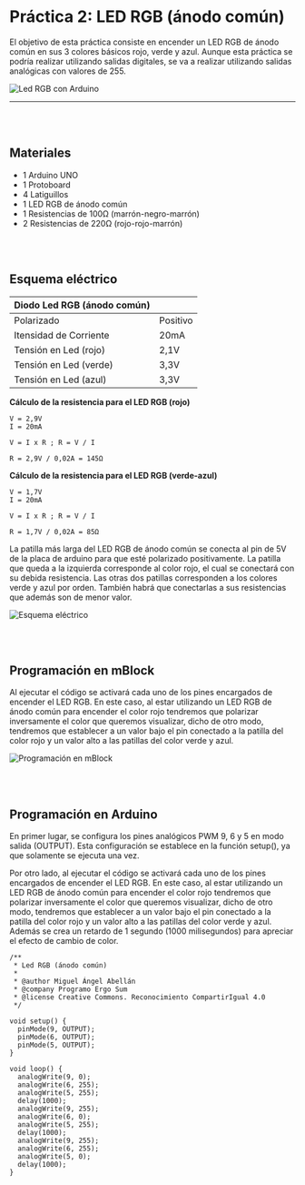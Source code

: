 # Práctica 2: LED RGB (ánodo común)

El objetivo de esta práctica consiste en encender un LED RGB de ánodo común en sus 3 colores básicos rojo, verde y azul. Aunque esta práctica se podría realizar utilizando salidas digitales, se va a realizar utilizando salidas analógicas con valores de 255.

![Led RGB con Arduino](practica.gif)


---


<br><br>


## Materiales

- 1 Arduino UNO
- 1 Protoboard
- 4 Latiguillos
- 1 LED RGB de ánodo común
- 1 Resistencias de 100Ω (marrón-negro-marrón)
- 2 Resistencias de 220Ω (rojo-rojo-marrón)


<br><br>


## Esquema eléctrico


| Diodo Led RGB (ánodo común)      |          |
| -------------------------------- | -------- |
| Polarizado                       | Positivo |
| Itensidad de Corriente           | 20mA     |
| Tensión en Led (rojo)            | 2,1V     |
| Tensión en Led (verde)           | 3,3V     |
| Tensión en Led (azul)            | 3,3V     |

**Cálculo de la resistencia para el LED RGB (rojo)**

```
V = 2,9V
I = 20mA

V = I x R ; R = V / I

R = 2,9V / 0,02A = 145Ω 
```

**Cálculo de la resistencia para el LED RGB (verde-azul)**

```
V = 1,7V
I = 20mA

V = I x R ; R = V / I

R = 1,7V / 0,02A = 85Ω 
```

La patilla más larga del LED RGB de ánodo común se conecta al pin de 5V de la placa de arduino para que esté polarizado positivamente. La patilla que queda a la izquierda corresponde al color rojo, el cual se conectará con su debida resistencia. Las otras dos patillas corresponden a los colores verde y azul por orden. También habrá que conectarlas a sus resistencias que además son de menor valor.

![Esquema eléctrico](fritzing.png)


<br><br>


## Programación en mBlock

Al ejecutar el código se activará cada uno de los pines encargados de encender el LED RGB. En este caso, al estar utilizando un LED RGB de ánodo común para encender el color rojo tendremos que polarizar inversamente el color que queremos visualizar, dicho de otro modo, tendremos que establecer a un valor bajo el pin conectado a la patilla del color rojo y un valor alto a las patillas del color verde y azul.

![Programación en mBlock](mblock.png)


<br><br>


## Programación en Arduino

En primer lugar, se configura los pines analógicos PWM 9, 6 y 5 en modo salida (OUTPUT). Esta configuración se establece en la función setup(), ya que solamente se ejecuta una vez.

Por otro lado, al ejecutar el código se activará cada uno de los pines encargados de encender el LED RGB. En este caso, al estar utilizando un LED RGB de ánodo común para encender el color rojo tendremos que polarizar inversamente el color que queremos visualizar, dicho de otro modo, tendremos que establecer a un valor bajo el pin conectado a la patilla del color rojo y un valor alto a las patillas del color verde y azul. Además se crea un retardo de 1 segundo (1000 milisegundos) para apreciar el efecto de cambio de color.

```
/**
 * Led RGB (ánodo común)
 * 
 * @author Miguel Ángel Abellán
 * @company Programo Ergo Sum
 * @license Creative Commons. Reconocimiento CompartirIgual 4.0
 */

void setup() {
  pinMode(9, OUTPUT);
  pinMode(6, OUTPUT);
  pinMode(5, OUTPUT);
}

void loop() {
  analogWrite(9, 0);
  analogWrite(6, 255);
  analogWrite(5, 255);
  delay(1000);
  analogWrite(9, 255);
  analogWrite(6, 0);
  analogWrite(5, 255);
  delay(1000);
  analogWrite(9, 255);
  analogWrite(6, 255);
  analogWrite(5, 0);
  delay(1000);
}
```